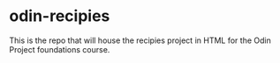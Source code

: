 # odin-recipies

This is the repo that will house the recipies project in HTML for the Odin Project foundations course.

